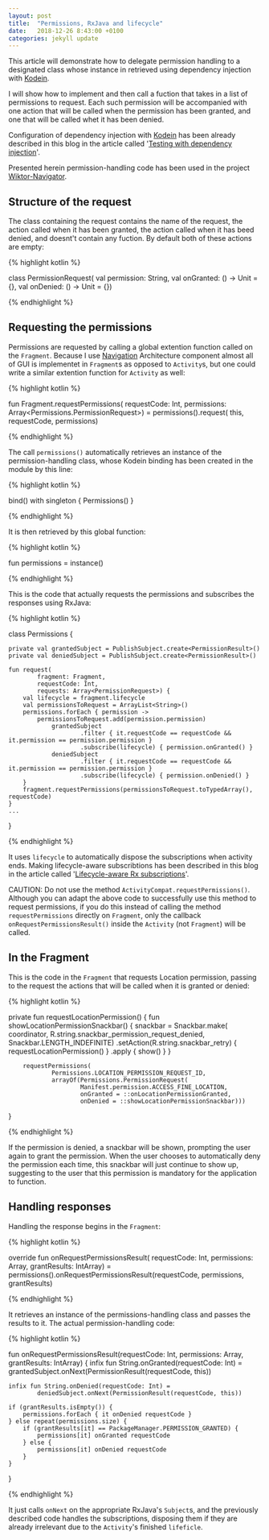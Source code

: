 ```yaml
---
layout: post
title:  "Permissions, RxJava and lifecycle"
date:   2018-12-26 8:43:00 +0100
categories: jekyll update
---
```

This article will demonstrate how to delegate permission handling to a designated class whose instance in retrieved using dependency injection with [Kodein][kodein-di].

I will show how to implement and then call a fuction that takes in a list of permissions to request. Each such permission will be accompanied with one action that will be called when the permission has been granted, and one that will be called whet it has been denied.

Configuration of dependency injection with [Kodein][kodein-di] has been already described in this blog in the article called '[Testing with dependency injection][testing]'.

Presented herein permission-handling code has been used in the project [Wiktor-Navigator][navigator].

## Structure of the request

The class containing the request contains the name of the request, the action called when it has been granted, the action called when it has beed denied, and doesnt't contain any fuction. By default both of these actions are empty:

{% highlight kotlin %}

class PermissionRequest(
            val permission: String,
            val onGranted: () -> Unit = {},
            val onDenied: () -> Unit = {})

{% endhighlight %}

## Requesting the permissions

Permissions are requested by calling a global extention function called on the `Fragment`. Because I use [Navigation][navigation] Architecture component almost all of GUI is implementet in `Fragment`s as opposed to `Activity`s, but one could write a similar extention function for `Activity` as well:

{% highlight kotlin %}

fun Fragment.requestPermissions(
        requestCode: Int,
        permissions: Array<Permissions.PermissionRequest>) =
    permissions().request(
            this,
            requestCode,
            permissions)

{% endhighlight %}

The call `permissions()` automatically retrieves an instance of the permission-handling class, whose Kodein binding has been created in the module by this line:

{% highlight kotlin %}

bind<Permissions>() with singleton { Permissions() }

{% endhighlight %}

It is then retrieved by this global function:

{% highlight kotlin %}

fun permissions = instance<Permissions>()

{% endhighlight %}

This is the code that actually requests the permissions and subscribes the responses using RxJava:

{% highlight kotlin %}

class Permissions {

    private val grantedSubject = PublishSubject.create<PermissionResult>()
    private val deniedSubject = PublishSubject.create<PermissionResult>()

    fun request(
            fragment: Fragment,
            requestCode: Int,
            requests: Array<PermissionRequest>) {
        val lifecycle = fragment.lifecycle
        val permissionsToRequest = ArrayList<String>()
        permissions.forEach { permission ->
            permissionsToRequest.add(permission.permission)
                grantedSubject
                        .filter { it.requestCode == requestCode && it.permission == permission.permission }
                        .subscribe(lifecycle) { permission.onGranted() }
                deniedSubject
                        .filter { it.requestCode == requestCode && it.permission == permission.permission }
                        .subscribe(lifecycle) { permission.onDenied() }
        }
        fragment.requestPermissions(permissionsToRequest.toTypedArray(), requestCode)
    }
    ...
}

{% endhighlight %}

It uses `lifecycle` to automatically dispose the subscriptions when activity ends. Making lifecycle-aware subscribtions has been described in this blog in the article called '[Lifecycle-aware Rx subscriptions][lifecycle]'.

CAUTION: Do not use the method `ActivityCompat.requestPermissions()`. Although you can adapt the above code to successfully use this method to request permissions, if you do this instead of calling the method `requestPermissions` directly on `Fragment`, only the callback `onRequestPermissionsResult()` inside the `Activity` (not `Fragment`) will be called.

## In the Fragment

This is the code in the `Fragment` that requests Location permission, passing to the request the actions that will be called when it is granted or denied:

{% highlight kotlin %}

private fun requestLocationPermission() {
        fun showLocationPermissionSnackbar() {
            snackbar = Snackbar.make(
                    coordinator,
                    R.string.snackbar_permission_request_denied,
                    Snackbar.LENGTH_INDEFINITE)
                    .setAction(R.string.snackbar_retry)  { requestLocationPermission() }
                    .apply { show() }
        }

        requestPermissions(
                Permissions.LOCATION_PERMISSION_REQUEST_ID,
                arrayOf(Permissions.PermissionRequest(
                        Manifest.permission.ACCESS_FINE_LOCATION,
                        onGranted = ::onLocationPermissionGranted,
                        onDenied = ::showLocationPermissionSnackbar)))
}

{% endhighlight %}

If the permission is denied, a snackbar will be shown, prompting the user again to grant the permission. When the user chooses to automatically deny the permission each time, this snackbar will just continue to show up, suggesting to the user that this permission is mandatory for the application to function.

## Handling responses

Handling the response begins in the `Fragment`:

{% highlight kotlin %}

override fun onRequestPermissionsResult(
            requestCode: Int,
            permissions: Array<String>,
            grantResults: IntArray) =
            permissions().onRequestPermissionsResult(requestCode, permissions, grantResults)

{% endhighlight %}

It retrieves an instance of the permissions-handling class and passes the results to it. The actual permission-handling code:

{% highlight kotlin %}

fun onRequestPermissionsResult(requestCode: Int, permissions: Array<String>, grantResults: IntArray) {
    infix fun String.onGranted(requestCode: Int) =
            grantedSubject.onNext(PermissionResult(requestCode, this))

    infix fun String.onDenied(requestCode: Int) =
            deniedSubject.onNext(PermissionResult(requestCode, this))

    if (grantResults.isEmpty()) {
        permissions.forEach { it onDenied requestCode }
    } else repeat(permissions.size) {
        if (grantResults[it] == PackageManager.PERMISSION_GRANTED) {
            permissions[it] onGranted requestCode
        } else {
            permissions[it] onDenied requestCode
        }
    }
}

{% endhighlight %}

It just calls `onNext` on the appropriate RxJava's `Subject`s, and the previously described code handles the subscriptions, disposing them if they are already irrelevant due to the `Activity`'s finished `lifeficle`.

[kodein-di]: https://kodein.org/di/
[testing]: https://syrop.github.io/jekyll/update/2018/12/25/testing-with-dependency-injection.html
[navigator]: https://github.com/syrop/Wiktor-Navigator
[navigation]: https://developer.android.com/topic/libraries/architecture/navigation.html
[lifecycle]: http://localhost:4000/jekyll/update/2018/12/25/lifecycle-aware-rx-subscriptions.html

